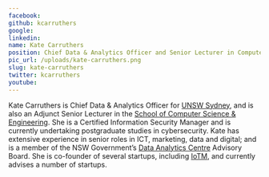 ```yaml
---
facebook: 
github: kcarruthers
google: 
linkedin: 
name: Kate Carruthers
position: Chief Data & Analytics Officer and Senior Lecturer in Computer Science & Engineering
pic_url: /uploads/kate-carruthers.png
slug: kate-carruthers
twitter: kcarruthers
youtube: 
---
```

<p>Kate Carruthers is Chief Data &amp; Analytics Officer for&nbsp;<a href="https://bridg.unsw.edu.au/planning/web.main">UNSW Sydney</a>, and is also an Adjunct Senior Lecturer in the&nbsp;<a href="https://www.cse.unsw.edu.au/">School of Computer Science &amp; Engineering</a>. She is a Certified Information Security Manager and is currently undertaking postgraduate studies in cybersecurity. Kate has extensive experience in senior roles in ICT, marketing, data and digital; and is a member of the NSW Government&rsquo;s&nbsp;<a href="https://www.finance.nsw.gov.au/ict/nsw-data-analytics-centre">Data Analytics Centre</a>&nbsp;Advisory Board. She&nbsp;is co-founder of several startups, including&nbsp;<a href="http://iotm.com.au/">IoTM</a>, and currently advises a number of startups.</p>
